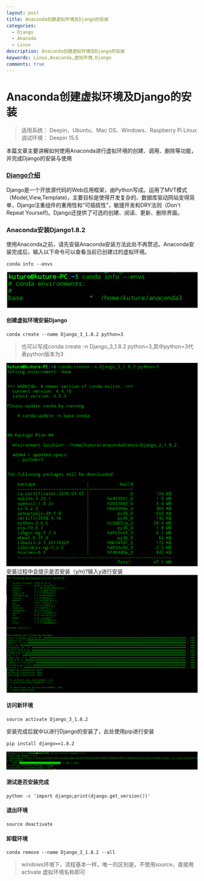 ```yaml
---
layout: post
title: Anaconda创建虚拟环境及Django的安装
categories:
  - Django
  - Anacoda
  - Linux
description: Anaconda创建虚拟环境及Django的安装
keywords: Linux,Anaconda,虚拟环境,Django
comments: true
---
```


# Anaconda创建虚拟环境及Django的安装
>适用系统： Deepin、Ubuntu、Mac OS、Windows、Raspberry Pi Linux
>调试环境： Deepin 15.5

本篇文章主要讲解如何使用Anaconda进行虚拟环境的创建、调用、删除等功能，并完成Django的安装与使用
### [Django介绍](#)
Django是一个开放源代码的Web应用框架，由Python写成。运用了MVT模式（Model,View,Template)，主要目标是使得开发复杂的、数据库驱动网站变得简单，Django注重组件的重用性和“可插拔性”，敏捷开发和DRY法则（Don't Repeat Yourself)。Django还提供了可选的创建、阅读、更新、删除界面。
### Anaconda安装Django1.8.2
使用Anaconda之前，请先安装Anaconda安装方法此处不再赘述。Anaconda安装完成后，输入以下命令可以查看当前已创建过的虚拟环境。
```
conda info --envs
```
![Anaconda00](/images/posts/Anaconda/Anaconda03.png)
#### 创建虚拟环境安装Django
```
conda create --name Django_3_1.8.2 python=3
```
>也可以写成conda create -n Django_3_1.8.2 python=3,其中python=3代表python版本为3

![Anaconda01](/images/posts/Anaconda/Anaconda01.png)
安装过程中会提示是否安装（y/n)?输入y进行安装
![Anaconda02](/images/posts/Anaconda/Anaconda00.png)

#### 访问新环境
```
source activate Django_3_1.8.2
```
安装完成后就中以进行Django的安装了，此处使用pip进行安装
```
pip install django==1.8.2
```
![Anaconda03](/images/posts/Anaconda/Anaconda02.png)
#### 测试是否安装完成
```
python -c 'import django;print(django.get_version())'
```
#### 退出环境
```
source deactivate
```
#### 卸载环境
```
conda remove --name Django_3_1.8.2 --all
```
> windows环境下，流程基本一样，唯一的区别是，不使用source，直接用activate 虚拟环境名称即可
